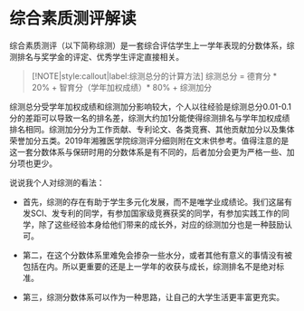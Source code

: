 # 综合素质测评解读

综合素质测评（以下简称综测）是一套综合评估学生上一学年表现的分数体系，综测排名与奖学金的评定、优秀学生评定直接相关。

> [!NOTE|style:callout|label:综测总分的计算方法]
> 综测总分 = 德育分 \* 20% + 智育分（学年加权成绩）\* 80% + 综测加分

综测总分受学年加权成绩和综测加分影响较大，个人以往经验是综测总分0.01-0.1分的差距可以导致一名的排名差，综测大约加1分能使得综测排名与学年加权成绩排名相同。综测加分分为工作贡献、专利论文、各类竞赛、其他贡献加分以及集体荣誉加分五类。2019年湘雅医学院综测评分细则附在文末供参考。值得注意的是这一套分数体系与保研时用的分数体系是有不同的，后者加分会更为严格一些、加分项也更少。

说说我个人对综测的看法：

+ 首先，综测的存在有助于学生多元化发展，而不是唯学业成绩论。我们这届有发SCI、发专利的同学，有参加国家级竞赛获奖的同学，有参加实践工作的同学，除了这些经验本身给他们带来的成长外，对应的综测加分也是一种鼓励认可。

+ 第二，在这个分数体系里难免会掺杂一些水分，或者其他有意义的事情没有被包括在内。所以更重要的还是上一学年的收获与成长，综测排名不是绝对标准。

+ 第三，综测分数体系可以作为一种思路，让自己的大学生活更丰富更充实。